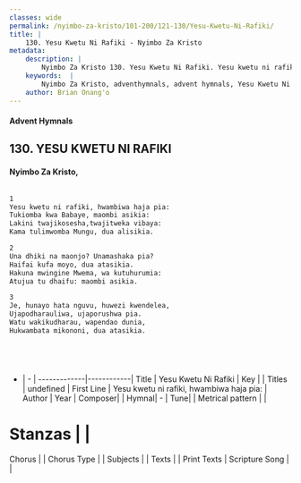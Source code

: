```yaml
---
classes: wide
permalink: /nyimbo-za-kristo/101-200/121-130/Yesu-Kwetu-Ni-Rafiki/
title: |
    130. Yesu Kwetu Ni Rafiki - Nyimbo Za Kristo
metadata:
    description: |
        Nyimbo Za Kristo 130. Yesu Kwetu Ni Rafiki. Yesu kwetu ni rafiki, hwambiwa haja pia:  Tukiomba kwa Babaye, maombi asikia: Lakini twajikosesha,twajitweka vibaya:  Kama tulimwomba Mungu, dua alisikia.   
    keywords:  |
        Nyimbo Za Kristo, adventhymnals, advent hymnals, Yesu Kwetu Ni Rafiki, Yesu kwetu ni rafiki, hwambiwa haja pia: . 
    author: Brian Onang'o
---
```


#### Advent Hymnals
## 130. YESU KWETU NI RAFIKI
####  Nyimbo Za Kristo,

```txt

1
Yesu kwetu ni rafiki, hwambiwa haja pia: 
Tukiomba kwa Babaye, maombi asikia:
Lakini twajikosesha,twajitweka vibaya: 
Kama tulimwomba Mungu, dua alisikia. 

2
Una dhiki na maonjo? Unamashaka pia?
Haifai kufa moyo, dua atasikia.
Hakuna mwingine Mwema, wa kutuhurumia: 
Atujua tu dhaifu: maombi asikia. 

3
Je, hunayo hata nguvu, huwezi kwendelea, 
Ujapodharauliwa, ujaporushwa pia. 
Watu wakikudharau, wapendao dunia, 
Hukwambata mikononi, dua atasikia.






```

- |   -  |
-------------|------------|
Title | Yesu Kwetu Ni Rafiki |
Key |  |
Titles | undefined |
First Line | Yesu kwetu ni rafiki, hwambiwa haja pia:  |
Author | 
Year | 
Composer| |
Hymnal|  - |
Tune|  |
Metrical pattern | |
# Stanzas |  |
Chorus |  |
Chorus Type |  |
Subjects | |
Texts |  |
Print Texts | 
Scripture Song |  |
    
